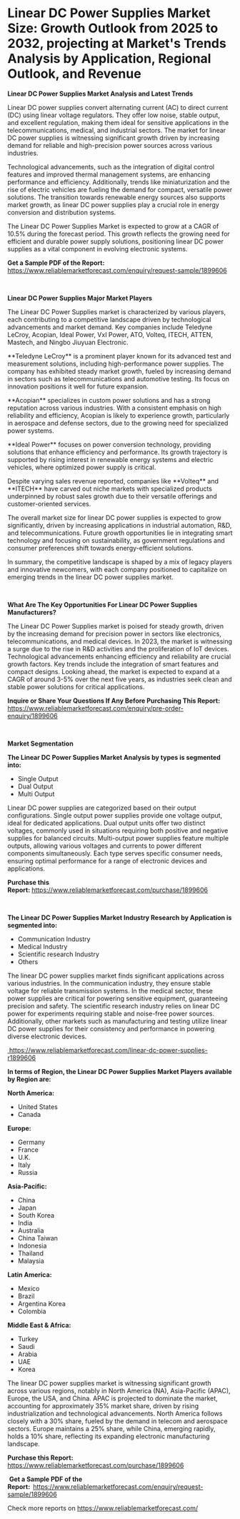 <p><h1>Linear DC Power Supplies Market Size: Growth Outlook from 2025 to 2032, projecting at Market's Trends Analysis by Application, Regional Outlook, and Revenue</h1></p><p><strong>Linear DC Power Supplies Market Analysis and Latest Trends</strong></p>
<p><p>Linear DC power supplies convert alternating current (AC) to direct current (DC) using linear voltage regulators. They offer low noise, stable output, and excellent regulation, making them ideal for sensitive applications in the telecommunications, medical, and industrial sectors. The market for linear DC power supplies is witnessing significant growth driven by increasing demand for reliable and high-precision power sources across various industries. </p><p>Technological advancements, such as the integration of digital control features and improved thermal management systems, are enhancing performance and efficiency. Additionally, trends like miniaturization and the rise of electric vehicles are fueling the demand for compact, versatile power solutions. The transition towards renewable energy sources also supports market growth, as linear DC power supplies play a crucial role in energy conversion and distribution systems. </p><p>The Linear DC Power Supplies Market is expected to grow at a CAGR of 10.5% during the forecast period. This growth reflects the growing need for efficient and durable power supply solutions, positioning linear DC power supplies as a vital component in evolving electronic systems.</p></p>
<p><strong>Get a Sample PDF of the Report:&nbsp;</strong> <a href="https://www.reliablemarketforecast.com/enquiry/request-sample/1899606?utm_campaign=2274&utm_medium=2&utm_source=Github&utm_content=ia&utm_term=11022025&utm_id=linear-dc-power-supplies">https://www.reliablemarketforecast.com/enquiry/request-sample/1899606</a></p>
<p>&nbsp;</p>
<p><strong>Linear DC Power Supplies Major Market Players</strong></p>
<p><p>The Linear DC Power Supplies market is characterized by various players, each contributing to a competitive landscape driven by technological advancements and market demand. Key companies include Teledyne LeCroy, Acopian, Ideal Power, VxI Power, ATO, Volteq, ITECH, ATTEN, Mastech, and Ningbo Jiuyuan Electronic.</p><p>**Teledyne LeCroy** is a prominent player known for its advanced test and measurement solutions, including high-performance power supplies. The company has exhibited steady market growth, fueled by increasing demand in sectors such as telecommunications and automotive testing. Its focus on innovation positions it well for future expansion.</p><p>**Acopian** specializes in custom power solutions and has a strong reputation across various industries. With a consistent emphasis on high reliability and efficiency, Acopian is likely to experience growth, particularly in aerospace and defense sectors, due to the growing need for specialized power systems.</p><p>**Ideal Power** focuses on power conversion technology, providing solutions that enhance efficiency and performance. Its growth trajectory is supported by rising interest in renewable energy systems and electric vehicles, where optimized power supply is critical.</p><p>Despite varying sales revenue reported, companies like **Volteq** and **ITECH** have carved out niche markets with specialized products underpinned by robust sales growth due to their versatile offerings and customer-oriented services.</p><p>The overall market size for linear DC power supplies is expected to grow significantly, driven by increasing applications in industrial automation, R&D, and telecommunications. Future growth opportunities lie in integrating smart technology and focusing on sustainability, as government regulations and consumer preferences shift towards energy-efficient solutions.</p><p>In summary, the competitive landscape is shaped by a mix of legacy players and innovative newcomers, with each company positioned to capitalize on emerging trends in the linear DC power supplies market.</p></p>
<p>&nbsp;</p>
<p><strong>What Are The Key Opportunities For Linear DC Power Supplies Manufacturers?</strong></p>
<p><p>The Linear DC Power Supplies market is poised for steady growth, driven by the increasing demand for precision power in sectors like electronics, telecommunications, and medical devices. In 2023, the market is witnessing a surge due to the rise in R&D activities and the proliferation of IoT devices. Technological advancements enhancing efficiency and reliability are crucial growth factors. Key trends include the integration of smart features and compact designs. Looking ahead, the market is expected to expand at a CAGR of around 3-5% over the next five years, as industries seek clean and stable power solutions for critical applications.</p></p>
<p><strong>Inquire or Share Your Questions If Any Before Purchasing This Report:</strong> <a href="https://www.reliablemarketforecast.com/enquiry/pre-order-enquiry/1899606?utm_campaign=2274&utm_medium=2&utm_source=Github&utm_content=ia&utm_term=11022025&utm_id=linear-dc-power-supplies">https://www.reliablemarketforecast.com/enquiry/pre-order-enquiry/1899606</a></p>
<p>&nbsp;</p>
<p><strong>Market Segmentation</strong></p>
<p><strong>The Linear DC Power Supplies Market Analysis by types is segmented into:</strong></p>
<p><ul><li>Single Output</li><li>Dual Output</li><li>Multi Output</li></ul></p>
<p><p>Linear DC power supplies are categorized based on their output configurations. Single output power supplies provide one voltage output, ideal for dedicated applications. Dual output units offer two distinct voltages, commonly used in situations requiring both positive and negative supplies for balanced circuits. Multi-output power supplies feature multiple outputs, allowing various voltages and currents to power different components simultaneously. Each type serves specific consumer needs, ensuring optimal performance for a range of electronic devices and applications.</p></p>
<p><strong>Purchase this Report:&nbsp;</strong><a href="https://www.reliablemarketforecast.com/purchase/1899606?utm_campaign=2274&utm_medium=2&utm_source=Github&utm_content=ia&utm_term=11022025&utm_id=linear-dc-power-supplies">https://www.reliablemarketforecast.com/purchase/1899606</a></p>
<p>&nbsp;</p>
<p><strong>The Linear DC Power Supplies Market Industry Research by Application is segmented into:</strong></p>
<p><ul><li>Communication Industry</li><li>Medical Industry</li><li>Scientific research Industry</li><li>Others</li></ul></p>
<p><p>The linear DC power supplies market finds significant applications across various industries. In the communication industry, they ensure stable voltage for reliable transmission systems. In the medical sector, these power supplies are critical for powering sensitive equipment, guaranteeing precision and safety. The scientific research industry relies on linear DC power for experiments requiring stable and noise-free power sources. Additionally, other markets such as manufacturing and testing utilize linear DC power supplies for their consistency and performance in powering diverse electronic devices.</p></p>
<p><a href="https://www.reliablemarketforecast.com/linear-dc-power-supplies-r1899606?utm_campaign=2274&utm_medium=2&utm_source=Github&utm_content=ia&utm_term=11022025&utm_id=linear-dc-power-supplies">&nbsp;https://www.reliablemarketforecast.com/linear-dc-power-supplies-r1899606</a></p>
<p><strong>In terms of Region, the Linear DC Power Supplies Market Players available by Region are:</strong></p>
<p>
    <p> <strong> North America: </strong>
        <ul>
            <li>United States</li>
            <li>Canada</li>
        </ul>
        </p> 
    <p> <strong> Europe: </strong>
        <ul>
            <li>Germany</li>
            <li>France</li>
            <li>U.K.</li>
            <li>Italy</li>
            <li>Russia</li>
        </ul>
        </p> 
    <p> <strong> Asia-Pacific: </strong>
        <ul>
            <li>China</li>
            <li>Japan</li>
            <li>South Korea</li>
            <li>India</li>
            <li>Australia</li>
            <li>China Taiwan</li>
            <li>Indonesia</li>
            <li>Thailand</li>
            <li>Malaysia</li>
        </ul>
        </p> 
    <p> <strong> Latin America: </strong>
        <ul>
            <li>Mexico</li>
            <li>Brazil</li>
            <li>Argentina Korea</li>
            <li>Colombia</li>
        </ul>
        </p> 
    <p> <strong> Middle East & Africa: </strong>
        <ul>
            <li>Turkey</li>
            <li>Saudi</li>
            <li>Arabia</li>
            <li>UAE</li>
            <li>Korea</li>
        </ul>
    </p>
    </p>
<p><p>The linear DC power supplies market is witnessing significant growth across various regions, notably in North America (NA), Asia-Pacific (APAC), Europe, the USA, and China. APAC is projected to dominate the market, accounting for approximately 35% market share, driven by rising industrialization and technological advancements. North America follows closely with a 30% share, fueled by the demand in telecom and aerospace sectors. Europe maintains a 25% share, while China, emerging rapidly, holds a 10% share, reflecting its expanding electronic manufacturing landscape.</p></p>
<p><strong>Purchase this Report: </strong><a href="https://www.reliablemarketforecast.com/purchase/1899606?utm_campaign=2274&utm_medium=2&utm_source=Github&utm_content=ia&utm_term=11022025&utm_id=linear-dc-power-supplies">https://www.reliablemarketforecast.com/purchase/1899606</a></p>
<p>&nbsp;<strong>Get a Sample PDF of the Report:&nbsp;&nbsp;</strong><a href="https://www.reliablemarketforecast.com/enquiry/request-sample/1899606?utm_campaign=2274&utm_medium=2&utm_source=Github&utm_content=ia&utm_term=11022025&utm_id=linear-dc-power-supplies">https://www.reliablemarketforecast.com/enquiry/request-sample/1899606</a></p>
<p><strong></strong></p>
<p>Check more reports on <a href="https://www.reliablemarketforecast.com/?utm_campaign=2274&utm_medium=2&utm_source=Github&utm_content=ia&utm_term=11022025&utm_id=linear-dc-power-supplies">https://www.reliablemarketforecast.com/</a></p>